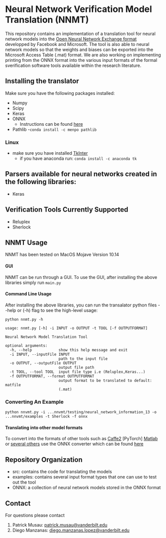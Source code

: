 # Neural Network Verification Model Translation  (NNMT)

This repository contains an implementation of a translation tool for neural network models into the [Open Neural Network Exchange format](https://github.com/onnx) developped by Facebook and Microsoft. The tool is also able to neural network models so that the weights and biases can be exported into the Microsoft Access Table (.mat) format. We are also working on implementing printing from the ONNX format into the various input formats of the formal sverification software tools available within the research literature. 

## Installing the translator
Make sure you have the following packages installed:
  - Numpy 
  - Scipy
  - Keras
  - ONNX
     - Instructions can be found [here](https://github.com/onnx/onnx)
  - Pathlib
     -```conda install -c menpo pathlib``` 
### Linux
- make sure you have installed [TkInter](https://wiki.python.org/moin/TkInter)
  - if you have anaconda run:
        ```conda install -c anaconda tk```
## Parsers available for neural networks created in the following libraries:
- Keras
## Verification Tools Currently Supported
- Reluplex
- Sherlock
## NNMT Usage 
NNMT has been tested on MacOS Mojave Version 10.14
#### GUI 
NNMT can be run through a GUI. To use the GUI, after installing the above libraries simply run `main.py`
#### Command Line Usage
After installing the above libraries, you can run the transalator python files --help or (-h) flag to see the high-level usage:

``` 
python nnmt.py -h

usage: nnmt.py [-h] -i INPUT -o OUTPUT -t TOOL [-f OUTPUTFORMAT]

Neural Network Model Translation Tool

optional arguments:
  -h, --help            show this help message and exit
  -i INPUT, --inputFile INPUT
                        path to the input file
  -o OUTPUT, --outputFile OUTPUT
                        output file path
  -t TOOL, --tool TOOL  input file type i.e (Reluplex,Keras...)
  -f OUTPUTFORMAT, --format OUTPUTFORMAT
                        output format to be translated to default: matfile
                        (.mat)
```
### Converting An Example
```python nnvmt.py -i ...nnvmt/testing/neural_network_information_13 -o ...nnvmt/examples -t Sherlock -f onnx```
#### Translating into other model formats
To convert into the formats of other tools such as [Caffe2](https://caffe2.ai/docs/getting-started.html?platform=mac&configuration=prebuilt) [PyTorch] [Matlab](https://www.mathworks.com/matlabcentral/fileexchange/67296-deep-learning-toolbox-converter-for-onnx-model-format) or [several others](http://onnx.ai/getting-started) use the ONNX converter which can be found [here](https://github.com/onnx/tutorials)

## Repository Organization
- src: contains the code for translating the models
- examples: contains several input format types that one can use to test out the tool
- ONNX: a collection of neural network models stored in the ONNX format
## Contact
For questions please contact 
1. Patrick Musau: patrick.musau@vanderbilt.edu
2. Diego Manzanas: diego.manzanas.lopez@vanderbilt.edu


